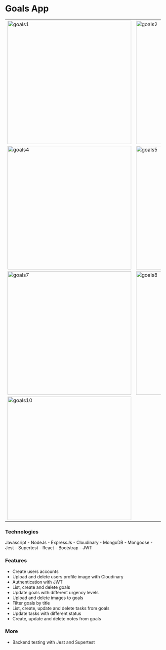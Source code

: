 # Goals App

<table>
<tr>
<td width="33%">
<img src="./images/image1.png" width="400" alt="goals1">
</td>
<td width="33%">
<img src="./images/image2.png" width="400" alt="goals2">
</td>
<td width="33%">
<img src="./images/image3.png" width="400" alt="goals3">
</td>
</tr>
<tr>
<td width="33%">
<img src="./images/image4.png" width="400" alt="goals4">
</td>
<td width="33%">
<img src="./images/image5.png" width="400" alt="goals5">
</td>
<td width="33%">
<img src="./images/image6.png" width="400" alt="goals6">
</td>
</tr>
<tr>
<td width="33%">
<img src="./images/image7.png" width="400" alt="goals7">
</td>
<td width="33%">
<img src="./images/image8.png" width="400" alt="goals8">
</td>
<td width="33%">
<img src="./images/image9.png" width="400" alt="goals9">
</td>
</tr>
<tr>
<td width="33%">
<img src="./images/image10.png" width="400" alt="goals10">
</td>
</tr>
</table>

### Technologies

Javascript - NodeJs - ExpressJs - Cloudinary - MongoDB - Mongoose - Jest - Supertest - React - Bootstrap - JWT

### Features

<ul>
<li>Create users accounts</li>
<li>Upload and delete users profile image with Cloudinary</li>
<li>Authentication with JWT</li>
<li>List, create and delete goals</li>
<li>Update goals with different urgency levels</li>
<li>Upload and delete images to goals</li>
<li>Filter goals by title</li>
<li>List, create, update and delete tasks from goals</li>
<li>Update tasks with different status</li>
<li>Create, update and delete notes from goals</li>
</ul>

### More

<ul>
<li>Backend testing with Jest and Supertest</li>
</ul>
